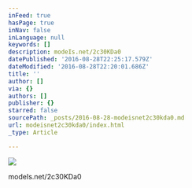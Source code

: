 ```yaml
---
inFeed: true
hasPage: true
inNav: false
inLanguage: null
keywords: []
description: modeIs.net/2c30KDa0
datePublished: '2016-08-28T22:25:17.579Z'
dateModified: '2016-08-28T22:20:01.686Z'
title: ''
author: []
via: {}
authors: []
publisher: {}
starred: false
sourcePath: _posts/2016-08-28-modeisnet2c30kda0.md
url: modeisnet2c30kda0/index.html
_type: Article

---
```

![](https://the-grid-user-content.s3-us-west-2.amazonaws.com/b6d0a575-24cf-4638-b1f2-75e2d76e18c9.jpg)

modeIs.net/2c30KDa0